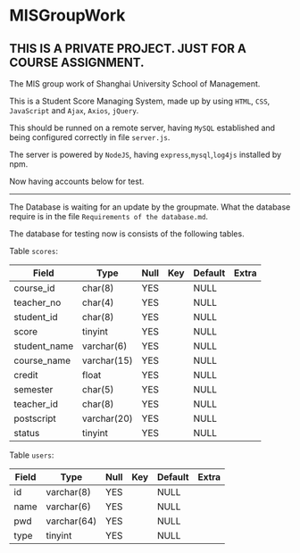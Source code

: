 # MISGroupWork

## THIS IS A PRIVATE PROJECT. JUST FOR A COURSE ASSIGNMENT.

The MIS group work of Shanghai University School of Management.

This is a Student Score Managing System, made up by using `HTML`, `CSS`, `JavaScript` and `Ajax`, `Axios`, `jQuery`.

This should be runned on a remote server, having `MySQL` established and being configured correctly in file `server.js`.

The server is powered by `NodeJS`, having `express`,`mysql`,`log4js` installed by npm.

Now having accounts below for test.

-------------------------
The Database is waiting for an update by the groupmate. What the database require is in the file `Requirements of the database.md`.

The database for testing now is consists of the following tables.

Table `scores`:

| Field        | Type        | Null | Key | Default | Extra |
|--------------|-------------|------|-----|---------|-------|
| course_id    | char(8)     | YES  |     | NULL    |       |
| teacher_no   | char(4)     | YES  |     | NULL    |       |
| student_id   | char(8)     | YES  |     | NULL    |       |
| score        | tinyint     | YES  |     | NULL    |       |
| student_name | varchar(6)  | YES  |     | NULL    |       |
| course_name  | varchar(15) | YES  |     | NULL    |       |
| credit       | float       | YES  |     | NULL    |       |
| semester     | char(5)     | YES  |     | NULL    |       |
| teacher_id   | char(8)     | YES  |     | NULL    |       |
| postscript   | varchar(20) | YES  |     | NULL    |       |
| status       | tinyint     | YES  |     | NULL    |       |

Table `users`:


| Field | Type        | Null | Key | Default | Extra |
|-------|-------------|------|-----|---------|-------|
| id    | varchar(8)  | YES  |     | NULL    |       |
| name  | varchar(6)  | YES  |     | NULL    |       |
| pwd   | varchar(64) | YES  |     | NULL    |       |
| type  | tinyint     | YES  |     | NULL    |       |

